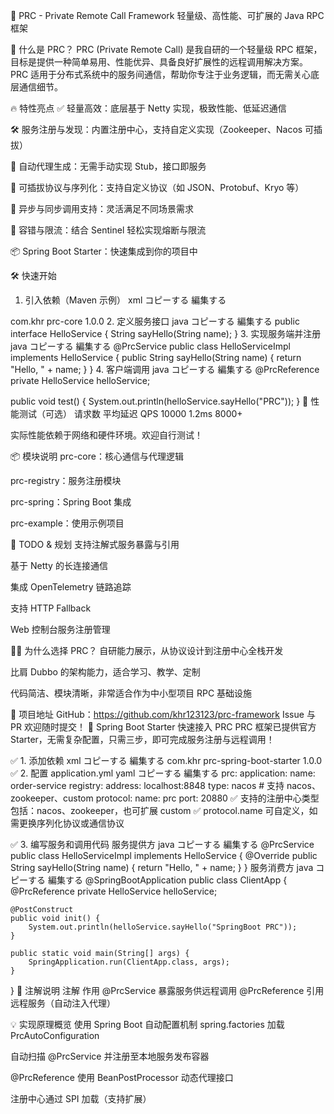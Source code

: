 🚀 PRC - Private Remote Call Framework
轻量级、高性能、可扩展的 Java RPC 框架

🧠 什么是 PRC？
PRC (Private Remote Call) 是我自研的一个轻量级 RPC 框架，目标是提供一种简单易用、性能优异、具备良好扩展性的远程调用解决方案。PRC 适用于分布式系统中的服务间通信，帮助你专注于业务逻辑，而无需关心底层通信细节。

🔥 特性亮点
✅ 轻量高效：底层基于 Netty 实现，极致性能、低延迟通信

🛠️ 服务注册与发现：内置注册中心，支持自定义实现（Zookeeper、Nacos 可插拔）

🔄 自动代理生成：无需手动实现 Stub，接口即服务

🧩 可插拔协议与序列化：支持自定义协议（如 JSON、Protobuf、Kryo 等）

🧵 异步与同步调用支持：灵活满足不同场景需求

🔐 容错与限流：结合 Sentinel 轻松实现熔断与限流

📦 Spring Boot Starter：快速集成到你的项目中

🛠️ 快速开始
1. 引入依赖（Maven 示例）
xml
コピーする
編集する
<dependency>
    <groupId>com.khr</groupId>
    <artifactId>prc-core</artifactId>
    <version>1.0.0</version>
</dependency>
2. 定义服务接口
java
コピーする
編集する
public interface HelloService {
    String sayHello(String name);
}
3. 实现服务端并注册
java
コピーする
編集する
@PrcService
public class HelloServiceImpl implements HelloService {
    public String sayHello(String name) {
        return "Hello, " + name;
    }
}
4. 客户端调用
java
コピーする
編集する
@PrcReference
private HelloService helloService;

public void test() {
    System.out.println(helloService.sayHello("PRC"));
}
🧪 性能测试（可选）
请求数	平均延迟	QPS
10000	1.2ms	8000+

实际性能依赖于网络和硬件环境。欢迎自行测试！

📦 模块说明
prc-core：核心通信与代理逻辑

prc-registry：服务注册模块

prc-spring：Spring Boot 集成

prc-example：使用示例项目

🧩 TODO & 规划
 支持注解式服务暴露与引用

 基于 Netty 的长连接通信

 集成 OpenTelemetry 链路追踪

 支持 HTTP Fallback

 Web 控制台服务注册管理

🙋‍♂️ 为什么选择 PRC？
自研能力展示，从协议设计到注册中心全栈开发

比肩 Dubbo 的架构能力，适合学习、教学、定制

代码简洁、模块清晰，非常适合作为中小型项目 RPC 基础设施

📎 项目地址
GitHub：https://github.com/khr123123/prc-framework
Issue 与 PR 欢迎随时提交！
🌱 Spring Boot Starter 快速接入 PRC
PRC 框架已提供官方 Starter，无需复杂配置，只需三步，即可完成服务注册与远程调用！

✅ 1. 添加依赖
xml
コピーする
編集する
<dependency>
    <groupId>com.khr</groupId>
    <artifactId>prc-spring-boot-starter</artifactId>
    <version>1.0.0</version>
</dependency>
✅ 2. 配置 application.yml
yaml
コピーする
編集する
prc:
  application:
    name: order-service
  registry:
    address: localhost:8848
    type: nacos  # 支持 nacos、zookeeper、custom
  protocol:
    name: prc
    port: 20880
✅ 支持的注册中心类型包括：nacos、zookeeper，也可扩展 custom
✅ protocol.name 可自定义，如需更换序列化协议或通信协议

✅ 3. 编写服务和调用代码
服务提供方
java
コピーする
編集する
@PrcService
public class HelloServiceImpl implements HelloService {
    @Override
    public String sayHello(String name) {
        return "Hello, " + name;
    }
}
服务消费方
java
コピーする
編集する
@SpringBootApplication
public class ClientApp {
    @PrcReference
    private HelloService helloService;

    @PostConstruct
    public void init() {
        System.out.println(helloService.sayHello("SpringBoot PRC"));
    }

    public static void main(String[] args) {
        SpringApplication.run(ClientApp.class, args);
    }
}
📌 注解说明
注解	作用
@PrcService	暴露服务供远程调用
@PrcReference	引用远程服务（自动注入代理）

💡 实现原理概览
使用 Spring Boot 自动配置机制 spring.factories 加载 PrcAutoConfiguration

自动扫描 @PrcService 并注册至本地服务发布容器

@PrcReference 使用 BeanPostProcessor 动态代理接口

注册中心通过 SPI 加载（支持扩展）

